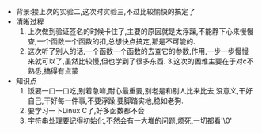 - 背景:接上次的实验二,这次时实验三,不过比较愉快的搞定了
- 清晰过程
    1. 上次做到验证签名的时候卡住了,主要的原因就是太浮躁,不能静下心来慢慢查,一个函数一个函数的扣,总想快点搞定,那是不可能的.
    2. 这次听了别人的话,一个函数一个函数的去查它的参数,作用,一步一步慢慢来就可以了,虽然比较慢,但也学到了很多东西.
    3.这次的困难主要在于对c不熟悉,搞得有点蒙
- 知识点
    1. 饭要一口一口吃,别着急嘛,耐心最重要,别老是和别人比来比去,没意义,干好自己,干好每一件事,不要浮躁,要脚踏实地,稳如老狗.
    2. 要学习一下Linux C了,好多函数都不会
    3. 字符串处理要记得初始化,不然会有一大堆的问题,烦死,一切都看'\0'
